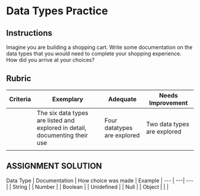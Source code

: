 # Data Types Practice

## Instructions

Imagine you are building a shopping cart. Write some documentation on the data types that you would need to complete your shopping experience. How did you arrive at your choices?

## Rubric

Criteria | Exemplary | Adequate | Needs Improvement
--- | --- | --- | -- |
||The six data types are listed and explored in detail, documenting their use|Four datatypes are explored|Two data types are explored|
| | | |

## ASSIGNMENT SOLUTION

Data Type | Documentation | How choice was made | Example |
--- | ---| --- |
| String |
| Number |
| Boolean |
| Unidefined |
| Null |
| Object |
| |